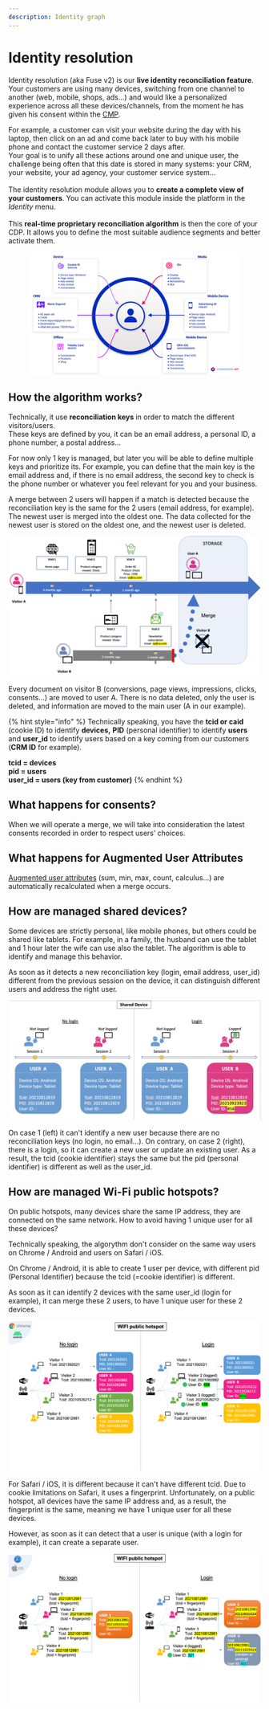 ```yaml
---
description: Identity graph
---
```


# Identity resolution

Identity resolution (aka Fuse v2) is our **live identity reconciliation feature**. \
Your customers are using many devices, switching from one channel to another (web, mobile, shops, ads…) and would like a personalized experience across all these devices/channels, from the moment he has given his consent within the [CMP](consent-management/).

For example, a customer can visit your website during the day with his laptop, then click on an ad and come back later to buy with his mobile phone and contact the customer service 2 days after.\
Your goal is to unify all these actions around one and unique user, the challenge being often that this date is stored in many systems: your CRM, your website, your ad agency, your customer service system…\
\
The identity resolution module allows you to **create a complete view of your customers**. You can activate this module inside the platform in the _Identity_ menu.\
\
This **real-time proprietary reconciliation algorithm** is then the core of your CDP. It allows you to define the most suitable audience segments and better activate them.

<figure><img src="../.gitbook/assets/fuse1.png" alt=""><figcaption></figcaption></figure>

## How the algorithm works?

Technically, it use **reconciliation keys** in order to match the different visitors/users.\
These keys are defined by you, it can be an email address, a personal ID, a phone number, a postal address…

For now only 1 key is managed, but later you will be able to define multiple keys and prioritize its. For example, you can define that the main key is the email address and, if there is no email address, the second key to check is the phone number or whatever you feel relevant for you and your business.

A merge between 2 users will happen if a match is detected because the reconciliation key is the same for the 2 users (email address, for example). The newest user is merged into the oldest one. The data collected for the newest user is stored on the oldest one, and the newest user is deleted.

![](<../.gitbook/assets/image (7) (2) (1).png>)

Every document on visitor B (conversions, page views, impressions, clicks, consents…) are moved to user A. There is no data deleted, only the user is deleted, and information are moved to the main user (A in our example).

{% hint style="info" %}
Technically speaking, you have the **tcid or caid** (cookie ID) to identify **devices,** **PID** (personal identifier) to identify **users** and **user\_id** to identify users based on a key coming from our customers (**CRM ID** for example).

**tcid = devices**\
**pid = users**\
**user\_id = users (key from customer)**
{% endhint %}

## What happens for consents?

When we will operate a merge, we will take into consideration the latest consents recorded in order to respect users’ choices.

## What happens for Augmented User Attributes

[Augmented user attributes](enrichments/augmented-user-attributes/) (sum, min, max, count, calculus...) are automatically recalculated when a merge occurs.

## How are managed shared devices?

Some devices are strictly personal, like mobile phones, but others could be shared like tablets. For example, in a family, the husband can use the tablet and 1 hour later the wife can use also the tablet. The algorithm is able to identify  and manage this behavior.

As soon as it detects a new reconciliation key (login, email address, user\_id) different from the previous session on the device, it can distinguish different users and address the right user.

![](<../.gitbook/assets/image (10).png>)

On case 1 (left) it can't identify a new user because there are no reconciliation keys (no login, no email...). On contrary, on case 2 (right), there is a login, so it can create a new user or update an existing user. As a result, the tcid (cookie identifier) stays the same but the pid (personal identifier) is different as well as the user\_id.

## How are managed Wi-Fi public hotspots?

On public hotspots, many devices share the same IP address, they are connected on the same network. How to avoid having 1 unique user for all these devices?

Technically speaking, the algorythm don't consider on the same way users on Chrome / Android and users on Safari / iOS.

On Chrome / Android, it is able to create 1 user per device, with different pid (Personal Identifier) because the tcid (=cookie identifier) is different.

As soon as it can identify 2 devices with the same user\_id (login for example), it can merge these 2 users, to have 1 unique user for these 2 devices.

![](<../.gitbook/assets/image (14) (1).png>)

For Safari / iOS, it is different because it can't have different tcid. Due to cookie limitations on Safari, it uses a fingerprint. Unfortunately, on a public hotspot, all devices have the same IP address and, as a result, the fingerprint is the same, meaning we have 1 unique user for all these devices.

However, as soon as it can detect that a user is unique (with a login for example), it can create a separate user.

![](<../.gitbook/assets/image (13).png>)
